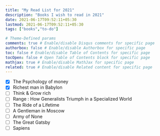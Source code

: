 ```yaml
---
title: "My Read List for 2021"
description: "Books I wish to read in 2021"
date: 2021-06-17T09:52:11+05:30
lastmod: 2021-06-17T09:52:11+05:30
tags: ["books","to-do"]

# Theme-Defined params
comments: true # Enable/disable Disqus comments for specific page
authorbox: false # Enable/disable Authorbox for specific page
toc: false # Enable/disable Table of Contents for specific page
tocOpen: false # Open Table of Contents block for specific page
mathjax: true # Enable/disable MathJax for specific page
related: true # Enable/disable Related content for specific page
---
```


<!--more-->

- [x] The Psychology of money
- [x] Richest man in Babylon
- [ ] Think & Grow rich
- [ ] Range : How Generalists Triumph in a Specialized World
- [ ] The Ride of a Lifetime
- [ ] A Gentleman in Moscow
- [ ] Army of None
- [ ] The Great Gatsby
- [ ] Sapiens
